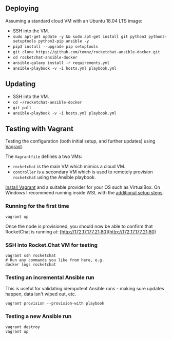 ## Deploying

Assuming a standard cloud VM with an Ubuntu 18.04 LTS image:

- SSH into the VM.
- `sudo apt-get update -y && sudo apt-get install git python3 python3-setuptools python3-pip ansible -y`
- `pip3 install --upgrade pip setuptools`
- `git clone https://github.com/tomnz/rocketchat-ansible-docker.git`
- `cd rocketchat-ansible-docker`
- `ansible-galaxy install -r requirements.yml`
- `ansible-playbook -v -i hosts.yml playbook.yml`

## Updating

- SSH into the VM.
- `cd ~/rocketchat-ansible-docker`
- `git pull`
- `ansible-playbook -v -i hosts.yml playbook.yml`

## Testing with Vagrant

Testing the configuration (both initial setup, and further updates) using [Vagrant](https://www.vagrantup.com/).

The `Vagrantfile` defines a two VMs:

- `rocketchat` is the main VM which mimics a cloud VM.
- `controller` is a secondary VM which is used to remotely provision `rocketchat` using the Ansible playbook.

[Install Vagrant](https://www.vagrantup.com/docs/installation) and a suitable provider for your OS such as VirtualBox. On Windows I recommend running inside WSL with the [additional setup steps](https://www.vagrantup.com/docs/other/wsl).

### Running for the first time

    vagrant up

Once the node is provisioned, you should now be able to confirm that RocketChat is running at: [http://172.17.177.21:80](http://172.17.177.21:80)

### SSH into Rocket.Chat VM for testing

    vagrant ssh rocketchat
    # Run any commands you like from here, e.g.
    docker logs rocketchat

### Testing an incremental Ansible run

This is useful for validating idempotent Ansible runs - making sure updates happen, data isn't wiped out, etc.

    vagrant provision --provision-with playbook

### Testing a new Ansible run

    vagrant destroy
    vagrant up
